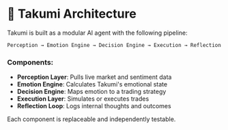 # 🧠 Takumi Architecture

Takumi is built as a modular AI agent with the following pipeline:

```
Perception → Emotion Engine → Decision Engine → Execution → Reflection
```

### Components:
- **Perception Layer**: Pulls live market and sentiment data
- **Emotion Engine**: Calculates Takumi's emotional state
- **Decision Engine**: Maps emotion to a trading strategy
- **Execution Layer**: Simulates or executes trades
- **Reflection Loop**: Logs internal thoughts and outcomes

Each component is replaceable and independently testable.
